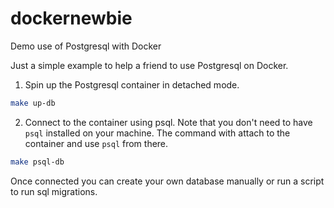 # dockernewbie
Demo use of Postgresql with Docker

Just a simple example to help a friend to use Postgresql on Docker.

1. Spin up the Postgresql container in detached mode.

```bash
make up-db
```

2. Connect to the container using psql.
Note that you don't need to have `psql` installed on your machine.
The command with attach to the container and use `psql` from there.

```bash
make psql-db
```

Once connected you can create your own database manually or run a script to run sql migrations.
